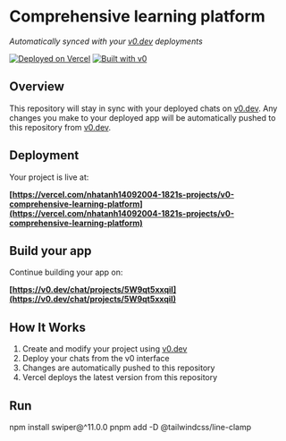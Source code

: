 # Comprehensive learning platform

*Automatically synced with your [v0.dev](https://v0.dev) deployments*

[![Deployed on Vercel](https://img.shields.io/badge/Deployed%20on-Vercel-black?style=for-the-badge&logo=vercel)](https://vercel.com/nhatanh14092004-1821s-projects/v0-comprehensive-learning-platform)
[![Built with v0](https://img.shields.io/badge/Built%20with-v0.dev-black?style=for-the-badge)](https://v0.dev/chat/projects/5W9qt5xxqiI)

## Overview

This repository will stay in sync with your deployed chats on [v0.dev](https://v0.dev).
Any changes you make to your deployed app will be automatically pushed to this repository from [v0.dev](https://v0.dev).

## Deployment

Your project is live at:

**[https://vercel.com/nhatanh14092004-1821s-projects/v0-comprehensive-learning-platform](https://vercel.com/nhatanh14092004-1821s-projects/v0-comprehensive-learning-platform)**

## Build your app

Continue building your app on:

**[https://v0.dev/chat/projects/5W9qt5xxqiI](https://v0.dev/chat/projects/5W9qt5xxqiI)**

## How It Works

1. Create and modify your project using [v0.dev](https://v0.dev)
2. Deploy your chats from the v0 interface
3. Changes are automatically pushed to this repository
4. Vercel deploys the latest version from this repository

## Run 
npm install swiper@^11.0.0
pnpm add -D @tailwindcss/line-clamp
